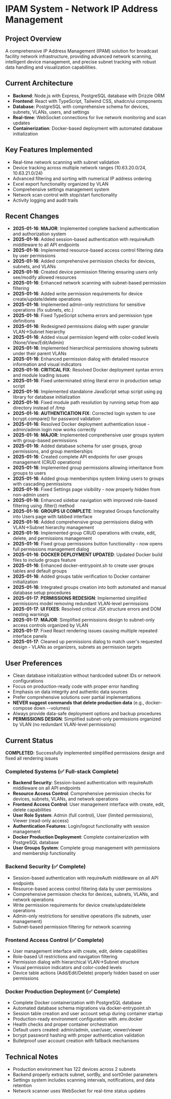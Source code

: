 # IPAM System - Network IP Address Management

## Project Overview
A comprehensive IP Address Management (IPAM) solution for broadcast facility network infrastructure, providing advanced network scanning, intelligent device management, and precise subnet tracking with robust data handling and visualization capabilities.

## Current Architecture
- **Backend**: Node.js with Express, PostgreSQL database with Drizzle ORM
- **Frontend**: React with TypeScript, Tailwind CSS, shadcn/ui components
- **Database**: PostgreSQL with comprehensive schema for devices, subnets, VLANs, users, and settings
- **Real-time**: WebSocket connections for live network monitoring and scan updates
- **Containerization**: Docker-based deployment with automated database initialization

## Key Features Implemented
- Real-time network scanning with subnet validation
- Device tracking across multiple network ranges (10.63.20.0/24, 10.63.21.0/24)
- Advanced filtering and sorting with numerical IP address ordering
- Excel export functionality organized by VLAN
- Comprehensive settings management system
- Network scan control with stop/start functionality
- Activity logging and audit trails

## Recent Changes
- **2025-01-16**: **MAJOR**: Implemented complete backend authentication and authorization system
- **2025-01-16**: Added session-based authentication with requireAuth middleware to all API endpoints
- **2025-01-16**: Implemented resource-based access control filtering data by user permissions
- **2025-01-16**: Added comprehensive permission checks for devices, subnets, and VLANs
- **2025-01-16**: Created device permission filtering ensuring users only see/modify allowed resources
- **2025-01-16**: Enhanced network scanning with subnet-based permission filtering
- **2025-01-16**: Added write permission requirements for device create/update/delete operations
- **2025-01-16**: Implemented admin-only restrictions for sensitive operations (fix subnets, etc.)
- **2025-01-16**: Fixed TypeScript schema errors and permission type definitions
- **2025-01-16**: Redesigned permissions dialog with super granular VLAN→Subnet hierarchy
- **2025-01-16**: Added visual permission legend with color-coded levels (None/View/Edit/Admin)
- **2025-01-16**: Implemented hierarchical permissions showing subnets under their parent VLANs
- **2025-01-16**: Enhanced permission dialog with detailed resource information and visual indicators
- **2025-01-16**: **CRITICAL FIX**: Resolved Docker deployment syntax errors and module loading issues
- **2025-01-16**: Fixed unterminated string literal error in production setup script
- **2025-01-16**: Implemented standalone JavaScript setup script using pg library for database initialization
- **2025-01-16**: Fixed module path resolution by running setup from app directory instead of /tmp
- **2025-01-16**: **AUTHENTICATION FIX**: Corrected login system to use bcrypt.compare() for password validation
- **2025-01-16**: Resolved Docker deployment authentication issue - admin/admin login now works correctly
- **2025-01-16**: **MAJOR**: Implemented comprehensive user groups system with group-based permissions
- **2025-01-16**: Added database schema for user groups, group permissions, and group memberships
- **2025-01-16**: Created complete API endpoints for user groups management (CRUD operations)
- **2025-01-16**: Implemented group permissions allowing inheritance from groups to users
- **2025-01-16**: Added group memberships system linking users to groups with cascading permissions
- **2025-01-16**: Fixed Settings page visibility - now properly hidden from non-admin users
- **2025-01-16**: Enhanced sidebar navigation with improved role-based filtering using .filter() method
- **2025-01-16**: **GROUPS UI COMPLETE**: Integrated Groups functionality into Users page with tabbed interface
- **2025-01-16**: Added comprehensive group permissions dialog with VLAN→Subnet hierarchy management
- **2025-01-16**: Implemented group CRUD operations with create, edit, delete, and permissions management
- **2025-01-16**: Fixed group permissions button functionality - now opens full permissions management dialog
- **2025-01-16**: **DOCKER DEPLOYMENT UPDATED**: Updated Docker build files to include groups feature
- **2025-01-16**: Enhanced docker-entrypoint.sh to create user groups tables and default groups
- **2025-01-16**: Added groups table verification to Docker container initialization
- **2025-01-16**: Integrated groups creation into both automated and manual database setup procedures
- **2025-01-17**: **PERMISSIONS REDESIGN**: Implemented simplified permissions model removing redundant VLAN-level permissions
- **2025-01-17**: **UI FIXES**: Resolved critical JSX structure errors and DOM nesting warnings
- **2025-01-17**: **MAJOR**: Simplified permissions design to subnet-only access controls organized by VLAN
- **2025-01-17**: Fixed React rendering issues causing multiple repeated interface panels
- **2025-01-17**: Cleaned up permissions dialog to match user's requested design - VLANs as organizers, subnets as permission targets

## User Preferences
- Clean database initialization without hardcoded subnet IDs or network configurations
- Focus on production-ready code with proper error handling
- Emphasis on data integrity and authentic data sources
- Prefer comprehensive solutions over partial implementations
- **NEVER suggest commands that delete production data** (e.g., docker-compose down --volumes)
- Always provide data-safe deployment options and backup procedures
- **PERMISSIONS DESIGN**: Simplified subnet-only permissions organized by VLAN (no redundant VLAN-level permissions)

## Current Status
**COMPLETED**: Successfully implemented simplified permissions design and fixed all rendering issues

### Completed Systems (✅ Full-stack Complete)
- **Backend Security**: Session-based authentication with requireAuth middleware on all API endpoints
- **Resource Access Control**: Comprehensive permission checks for devices, subnets, VLANs, and network operations
- **Frontend Access Control**: User management interface with create, edit, delete capabilities
- **User Role System**: Admin (full control), User (limited permissions), Viewer (read-only access)
- **Authentication Features**: Login/logout functionality with session management
- **Docker Production Deployment**: Complete containerization with PostgreSQL database
- **User Groups System**: Complete group management with permissions and membership functionality

### Backend Security (✅ Complete)
- Session-based authentication with requireAuth middleware on all API endpoints
- Resource-based access control filtering data by user permissions
- Comprehensive permission checks for devices, subnets, VLANs, and network operations
- Write permission requirements for device create/update/delete operations
- Admin-only restrictions for sensitive operations (fix subnets, user management)
- Subnet-based permission filtering for network scanning

### Frontend Access Control (✅ Complete)  
- User management interface with create, edit, delete capabilities
- Role-based UI restrictions and navigation filtering
- Permission dialog with hierarchical VLAN→Subnet structure
- Visual permission indicators and color-coded levels
- Device table actions (Add/Edit/Delete) properly hidden based on user permissions

### Docker Production Deployment (✅ Complete)
- Complete Docker containerization with PostgreSQL database
- Automated database schema migrations via docker-entrypoint.sh
- Session table creation and user account setup during container startup
- Production-ready environment configuration with .env.docker
- Health checks and proper container orchestration
- Default users created: admin/admin, user/user, viewer/viewer
- bcrypt password hashing with proper authentication validation
- Bulletproof user account creation with fallback mechanisms

## Technical Notes
- Production environment has 122 devices across 2 subnets
- Backend properly extracts subnet, sortBy, and sortOrder parameters
- Settings system includes scanning intervals, notifications, and data retention
- Network scanner uses WebSocket for real-time status updates